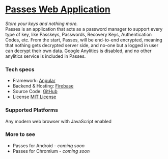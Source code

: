 # [Passes Web Application][passeslink]

_Store your keys and nothing more._<br>
Passes is an application that acts as a password manager to support every type of key, like Passkeys, Passwords, Recovery Keys, Authentication Codes, etc. From the start, Passes, will be end-to-end encrypted, meaning that nothing gets decrypted server side, and no-one but a logged in user can decrypt their own data. Google Anylitics is disabled, and no other anylitics service is included in Passes.

### Tech specs

 - Framework: [Angular][angularlink]
 - Backend & Hosting: [Firebase][firebaselink]
 - Source Code: [GitHub][githublink]
 - License [MIT License][mitlicenselink]

### Supported Platforms
Any modern web browser with JavaScript enabled

### More to see
 - Passes for Android - _coming soon_
 - Passes for Chromium - _coming soon_

[angularlink]: https://angular.dev/
[firebaselink]: https://firebase.google.com/
[githublink]: https://github.com/wannafedor4/passesweb/
[mitlicenselink]: https://opensource.org/licenses/MIT
[passeslink]: https://passes.wannafedor4.com/
